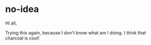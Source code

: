 # no-idea

Hi all,

Trying this again, because I don't know what am I doing.
I think that charcoal is cool!
